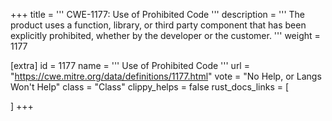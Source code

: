+++
title = '''
CWE-1177: Use of Prohibited Code
'''
description	= '''
The product uses a function, library, or third party component that has been explicitly prohibited, whether by the developer or the customer.
'''
weight = 1177

[extra]
id = 1177
name = '''
Use of Prohibited Code
'''
url = "https://cwe.mitre.org/data/definitions/1177.html"
vote = "No Help, or Langs Won't Help"
class = "Class"
clippy_helps = false
rust_docs_links = [
	
]
+++
